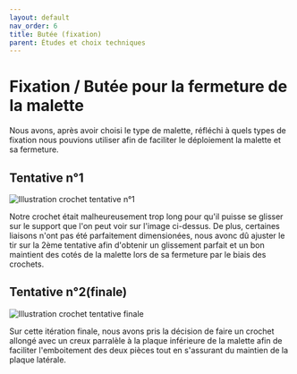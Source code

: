 ```yaml
---
layout: default
nav_order: 6
title: Butée (fixation)
parent: Études et choix techniques
---
```


# Fixation / Butée pour la fermeture de la malette

Nous avons, après avoir choisi le type de malette, réfléchi à quels types de fixation nous pouvions utiliser afin de faciliter le déploiement la malette et sa fermeture.

## Tentative n°1

![Illustration crochet tentative n°1](../shared-assets/images/crochet_tentative_n°1.jpg)

Notre crochet était malheureusement trop long pour qu'il puisse se glisser sur le support que l'on peut voir sur l'image ci-dessus.
De plus, certaines liaisons n'ont pas été parfaitement dimensionées, nous avonc dû ajuster le tir sur la 2ème tentative afin d'obtenir un glissement parfait et un bon maintient des cotés de la malette lors de sa fermeture par le biais des crochets.

## Tentative n°2(finale)

![Illustration crochet tentative finale](../shared-assets/images/crochet_final.jpg)

Sur cette itération finale, nous avons pris la décision de faire un crochet allongé avec un creux parralèle à la plaque inférieure de la malette afin de faciliter l'emboitement des deux pièces tout en s'assurant du maintien de la plaque latérale.
